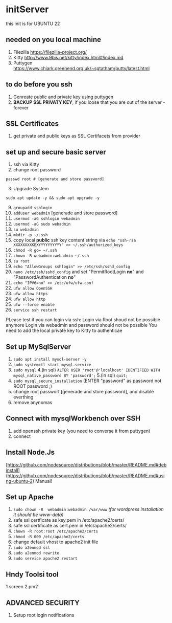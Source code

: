 # initServer

this init is for UBUNTU 22

## needed on you local machine
1. Filezilla https://filezilla-project.org/
2. Kitty http://www.9bis.net/kitty/index.html#!index.md 
3. Puttygen https://www.chiark.greenend.org.uk/~sgtatham/putty/latest.html 

## to do before you ssh
1. Genreate public and private key using puttygen
2. **BACKUP SSL PRIVATY KEY**, if you loose that you are out of the server - forever

## SSL Certificates
1. get private and public keys as SSL Certifacets from provider

## set up and secure basic server
1. ssh via Kitty
2. change root password
```  
passwd root # [generate and store password]
``` 
3. Upgrade System
```
sudo apt update -y && sudo apt upgrade -y
```
9. ```groupadd sshlogin```
10. ```adduser webadmin``` [generade and store password]
11. ```usermod -aG sshlogin webadmin```
12. ```usermod -aG sudo webadmin```
13. ```su webadmin```
14. ```mkdir -p ~/.ssh ```
15. copy local **public** ssh key content string via  ```echo "ssh-rsa XXXXXXXXKEXYYYYYYYYYY" >> ~/.ssh/authorized_keys```
16. ```chmod -R go= ~/.ssh```
18. ```chown -R webadmin:webadmin ~/.ssh```
19. ```su root```
19. ```echo "AllowGroups sshlogin" >> /etc/ssh/sshd_config```
20. ```nano /etc/ssh/sshd_config``` and set "PermitRootLogin **no**" and "PasswordAuthentication **no**"
21. ```echo "IPV6=no" >> /etc/ufw/ufw.conf```
22. ```ufw allow OpenSSH```
23. ```ufw allow https```
24. ```ufw allow http```
25. ```ufw --force enable```
26. ```service ssh restart```

PLease test if you can login via ssh:
Login via Root shoud not be possible anymore
Login via webadmin and password should not be possible
You need to add the local private key to Kitty to authenticae 

## Set up MySqlServer
1. ```sudo apt install mysql-server -y```
2. ```sudo systemctl start mysql.service```
3. ```sudo mysql```
4.(in sql) ```ALTER USER 'root'@'localhost' IDENTIFIED WITH mysql_native_password BY 'password';```
5.(in sql) ```quit;```
6. ```sudo mysql_secure_installation``` (ENTER "password" as password not ROOT password ;)
8. change root passwort [generade and store password], and disable everthing
7. remove anynomas

## Connect with mysqlWorkbench over SSH
1. add openssh private key (you need to converse it from puttygen)
2. connect


## Install Node.Js
[https://github.com/nodesource/distributions/blob/master/README.md#debinstall](https://github.com/nodesource/distributions/blob/master/README.md#using-ubuntu-2)
Manual!


## Set up Apache 
1. ```sudo chown -R  webadmin:webadmin /var/www``` *(for wordpress installation it should be www-data)*
2. safe ssl certficate as key.pem in /etc/apache2/certs/
3. safe ssl certificate as cert.pem in /etc/apache2/certs/
4. ```chown -R root:root /etc/apache2/certs```
5. ```chmod -R 000 /etc/apache2/certs```
6. change default vhost to apache2 init file
7. ```sudo a2enmod ssl```
8. ```sudo a2enmod rewrite```
9. ```sudo service apache2 restart```



## Hndy Toolsi tool
1.screen
2.pm2








## ADVANCED SECURITY
1. Setup root login notifications 













